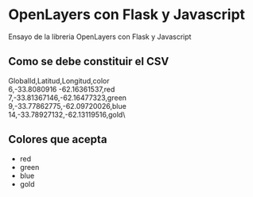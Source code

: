 # OpenLayers con Flask y Javascript
Ensayo de la libreria OpenLayers con Flask y Javascript

## Como se debe constituir el CSV
GlobalId,Latitud,Longitud,color\
6,-33.8080916	-62.16361537,red\
7,-33.81367146,-62.16477323,green\
9,-33.77862775,-62.09720026,blue\
14,-33.78927132,-62.13119516,gold\

## Colores que acepta
- red
- green
- blue
- gold
